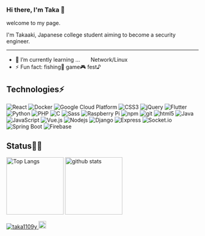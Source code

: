 ### Hi there, I'm Taka 👋

<p>welcome to my page.</p>
<p>I'm Takaaki, Japanese college student aiming to become a security engineer.</p>

<hr>

- 🌱 I’m currently learning ...　　Network/Linux
- ⚡ Fun fact: fishing🎣  game🎮  fest♪

## Technologies⚡️

<p>
  <img alt="React" src="https://img.shields.io/badge/-React-45b8d8?style=flat-square&logo=react&logoColor=white" />
  <img alt="Docker" src="https://img.shields.io/badge/-Docker-46a2f1?style=flat-square&logo=docker&logoColor=white" />
  <img alt="Google Cloud Platform" src="https://img.shields.io/badge/-Google_Cloud_Platform-1a73e8?style=flat-square&logo=google-cloud&logoColor=white" />
  <img alt="CSS3" src="https://img.shields.io/badge/CSS3-1572B6?style=flat-square&logo=CSS3&logoColor=white" />   
  <img alt="jQuery" src="https://img.shields.io/badge/jQuery-0769AD?style=flat-square&logo=jQuery&logoColor=white" />
  <img alt="Flutter" src="https://img.shields.io/badge/Flutter-02569B?style=flat-square&logo=Flutter&logoColor=white" />
  <img alt="Python" src="https://img.shields.io/badge/Python-3766AB?style=flat-square&logo=Python&logoColor=white" />
  <img alt="PHP" src="https://img.shields.io/badge/PHP-777BB4?style=flat-square&logo=PHP&logoColor=white" />
  <img alt="C" src="https://img.shields.io/badge/C-A8B9CC?style=flat-square&logo=C&logoColor=black" />
  <img alt="Sass" src="https://img.shields.io/badge/-Sass-CC6699?style=flat-square&logo=sass&logoColor=white" />
  <img alt="Raspberry Pi" src="https://img.shields.io/badge/-Raspberry%20Pi-C51A4A?style=flat-square&logo=Raspberry-Pie" />
  <img alt="npm" src="https://img.shields.io/badge/-NPM-CB3837?style=flat-square&logo=npm&logoColor=white" />
  <img alt="git" src="https://img.shields.io/badge/-Git-F05032?style=flat-square&logo=git&logoColor=white" />
  <img alt="html5" src="https://img.shields.io/badge/-HTML5-E34F26?style=flat-square&logo=html5&logoColor=white" />
  <img alt="Java" src="https://img.shields.io/badge/Java-f89820?style=flat-square&logo=Java&logoColor=white" />
  <img alt="JavaScript" src="https://img.shields.io/badge/JavaScript-F7DF1E?style=flat-square&logo=JavaScript&logoColor=black" /> 
  <img alt="Vue.js" src="https://img.shields.io/badge/Vue.js-4FC08D?style=flat-square&logo=Vue.js&logoColor=white" />
  <img alt="Nodejs" src="https://img.shields.io/badge/-Nodejs-43853d?style=flat-square&logo=Node.js&logoColor=white" />
  <img alt="Django" src="https://img.shields.io/badge/Django-092E20?style=flat-square&logo=Django&logoColor=white" /> 
  <img alt="Express" src="https://img.shields.io/badge/Express-000000?style=flat-square&logo=Express&logoColor=white" />
  <img alt="Socket.io" src="https://img.shields.io/badge/Socket.io-010101?style=flat-square&logo=Socket.io" />
  <img alt="Spring Boot" src="https://img.shields.io/badge/Spring_Boot-F2F4F9?style=flat-square&logo=spring-boot" />
  <img alt="Firebase" src="https://img.shields.io/badge/Firebase-F2F4F9?style=flat-square&logo=Firebase" />
</p>

## Status👨‍💻

<p align="left"> 
  <img alt="Top Langs" height="150px" src="https://github-readme-stats.vercel.app/api/top-langs/?username=taka1109y&layout=compact&count_private=true&show_icons=true" />
  <img alt="github stats" height="150px" src="https://github-readme-stats.vercel.app/api?username=taka1109y&count_private=true&show_icons=true&show_icons=true" />
</p>

<p align="left"> 
  <a href="https://github.com/taka1109y/taka1109y/">
    <img src="https://komarev.com/ghpvc/?username=taka1109y" alt="taka1109y" />
  </a>
  <a href="http://twitter.com/takaaki25852">
    <img height="20" src="https://img.shields.io/twitter/follow/takaaki25852?label=Twitter&logo=twitter&style=flat" />
  </a>
</p>

